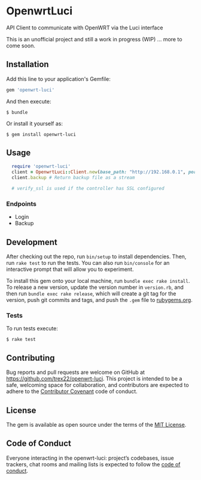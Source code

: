 # OpenwrtLuci
API Client to communicate with OpenWRT via the Luci interface

This is an unofficial project and still a work in progress (WIP) ... more to come soon.

## Installation

Add this line to your application's Gemfile:

```ruby
gem 'openwrt-luci'
```

And then execute:

    $ bundle

Or install it yourself as:

    $ gem install openwrt-luci

## Usage

```ruby
  require 'openwrt-luci'
  client = OpenwrtLuci::Client.new(base_path: "http://192.168.0.1", port: 80, username: 'your username', password: 'your password', verify_ssl: false)
  client.backup # Return backup file as a stream

  # verify_ssl is used if the controller has SSL configured
```

### Endpoints
  - Login
  - Backup

## Development

After checking out the repo, run `bin/setup` to install dependencies. Then, run `rake test` to run the tests. You can also run `bin/console` for an interactive prompt that will allow you to experiment.

To install this gem onto your local machine, run `bundle exec rake install`. To release a new version, update the version number in `version.rb`, and then run `bundle exec rake release`, which will create a git tag for the version, push git commits and tags, and push the `.gem` file to [rubygems.org](https://rubygems.org).

### Tests
To run tests execute:

    $ rake test

## Contributing

Bug reports and pull requests are welcome on GitHub at https://github.com/trex22/openwrt-luci. This project is intended to be a safe, welcoming space for collaboration, and contributors are expected to adhere to the [Contributor Covenant](http://contributor-covenant.org) code of conduct.

## License

The gem is available as open source under the terms of the [MIT License](https://opensource.org/licenses/MIT).

## Code of Conduct

Everyone interacting in the openwrt-luci: project’s codebases, issue trackers, chat rooms and mailing lists is expected to follow the [code of conduct](https://github.com/trex22/openwrt-luci/blob/master/CODE_OF_CONDUCT.md).
